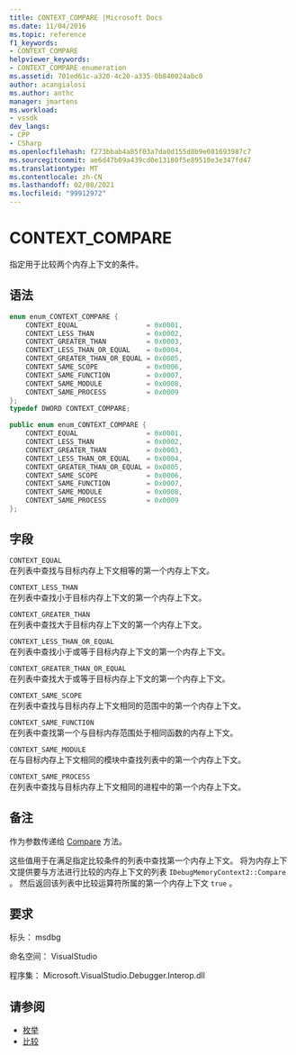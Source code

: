 ```yaml
---
title: CONTEXT_COMPARE |Microsoft Docs
ms.date: 11/04/2016
ms.topic: reference
f1_keywords:
- CONTEXT_COMPARE
helpviewer_keywords:
- CONTEXT_COMPARE enumeration
ms.assetid: 701ed61c-a320-4c20-a335-0b840024abc0
author: acangialosi
ms.author: anthc
manager: jmartens
ms.workload:
- vssdk
dev_langs:
- CPP
- CSharp
ms.openlocfilehash: f273bbab4a85f03a7da0d155d8b9e081693987c7
ms.sourcegitcommit: ae6d47b09a439cd0e13180f5e89510e3e347fd47
ms.translationtype: MT
ms.contentlocale: zh-CN
ms.lasthandoff: 02/08/2021
ms.locfileid: "99912972"
---
```

# <a name="context_compare"></a>CONTEXT_COMPARE
指定用于比较两个内存上下文的条件。

## <a name="syntax"></a>语法

```cpp
enum enum_CONTEXT_COMPARE {
    CONTEXT_EQUAL                 = 0x0001,
    CONTEXT_LESS_THAN             = 0x0002,
    CONTEXT_GREATER_THAN          = 0x0003,
    CONTEXT_LESS_THAN_OR_EQUAL    = 0x0004,
    CONTEXT_GREATER_THAN_OR_EQUAL = 0x0005,
    CONTEXT_SAME_SCOPE            = 0x0006,
    CONTEXT_SAME_FUNCTION         = 0x0007,
    CONTEXT_SAME_MODULE           = 0x0008,
    CONTEXT_SAME_PROCESS          = 0x0009
};
typedef DWORD CONTEXT_COMPARE;
```

```csharp
public enum enum_CONTEXT_COMPARE {
    CONTEXT_EQUAL                 = 0x0001,
    CONTEXT_LESS_THAN             = 0x0002,
    CONTEXT_GREATER_THAN          = 0x0003,
    CONTEXT_LESS_THAN_OR_EQUAL    = 0x0004,
    CONTEXT_GREATER_THAN_OR_EQUAL = 0x0005,
    CONTEXT_SAME_SCOPE            = 0x0006,
    CONTEXT_SAME_FUNCTION         = 0x0007,
    CONTEXT_SAME_MODULE           = 0x0008,
    CONTEXT_SAME_PROCESS          = 0x0009
};
```

## <a name="fields"></a>字段
`CONTEXT_EQUAL`\
在列表中查找与目标内存上下文相等的第一个内存上下文。

`CONTEXT_LESS_THAN`\
在列表中查找小于目标内存上下文的第一个内存上下文。

`CONTEXT_GREATER_THAN`\
在列表中查找大于目标内存上下文的第一个内存上下文。

`CONTEXT_LESS_THAN_OR_EQUAL`\
在列表中查找小于或等于目标内存上下文的第一个内存上下文。

`CONTEXT_GREATER_THAN_OR_EQUAL`\
在列表中查找大于或等于目标内存上下文的第一个内存上下文。

`CONTEXT_SAME_SCOPE`\
在列表中查找与目标内存上下文相同的范围中的第一个内存上下文。

`CONTEXT_SAME_FUNCTION`\
在列表中查找第一个与目标内存范围处于相同函数的内存上下文。

`CONTEXT_SAME_MODULE`\
在与目标内存上下文相同的模块中查找列表中的第一个内存上下文。

`CONTEXT_SAME_PROCESS`\
在列表中查找与目标内存上下文相同的进程中的第一个内存上下文。

## <a name="remarks"></a>备注
作为参数传递给 [Compare](../../../extensibility/debugger/reference/idebugmemorycontext2-compare.md) 方法。

这些值用于在满足指定比较条件的列表中查找第一个内存上下文。 将为内存上下文提供要与方法进行比较的内存上下文的列表 `IDebugMemoryContext2::Compare` 。 然后返回该列表中比较运算符所属的第一个内存上下文 `true` 。

## <a name="requirements"></a>要求
标头： msdbg

命名空间： VisualStudio

程序集： Microsoft.VisualStudio.Debugger.Interop.dll

## <a name="see-also"></a>请参阅
- [枚举](../../../extensibility/debugger/reference/enumerations-visual-studio-debugging.md)
- [比较](../../../extensibility/debugger/reference/idebugmemorycontext2-compare.md)
